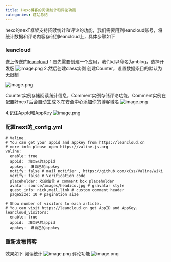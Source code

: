 ```yaml
---
title: Hexo博客的阅读统计和评论功能
categories: 建站总结
---
```


hexo的nexT框架支持阅读统计和评论的功能，我们需要用到leancloud账号，将统计数据和评论内容存储到leancloud上，具体步骤如下
### leancloud
送上传送门[leancloud](https://leancloud.cn/)
1.首先需要创建一个应用，我们可以命名为mblog，选择开发版
![image.png](http://118.25.96.88/images/Station-HexoReadingCountAndComment-1.png)
2.然后创建class实例
创建Counter，设置数据条目的默认为无限制

![image.png](http://118.25.96.88/images/Station-HexoReadingCountAndComment-2.png)

Counter实例存储阅读统计信息，Comment实例存储评论功能，Comment实例在配置好nexT后会自动生成
3.在安全中心添加你的博客域名
![image.png](http://118.25.96.88/images/Station-HexoReadingCountAndComment-3.png)

4.记住AppId和AppKey
![image.png](http://118.25.96.88/images/Station-HexoReadingCountAndComment-4.png)

### 配置next的_config.yml
```
# Valine.
# You can get your appid and appkey from https://leancloud.cn
# more info please open https://valine.js.org
valine:
  enable: true
  appid:  填自己的appid
  appkey:  填自己的appkey
  notify: false # mail notifier , https://github.com/xCss/Valine/wiki
  verify: false # Verification code
  placeholder: 欢迎留言 # comment box placeholder
  avatar: source/images/headico.jpg # gravatar style
  guest_info: nick,mail,link # custom comment header
  pageSize: 10 # pagination size
```

```
# Show number of visitors to each article.
# You can visit https://leancloud.cn get AppID and AppKey.
leancloud_visitors:
  enable: true
  appid:  填自己的appid
  appkey:  填自己的appkey
```

### 重新发布博客
效果如下
阅读统计
![image.png](http://118.25.96.88/images/Station-HexoReadingCountAndComment-5.png)
评论功能
![image.png](http://118.25.96.88/images/Station-HexoReadingCountAndComment-6.png)